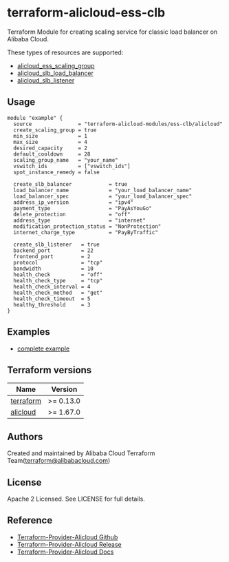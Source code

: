 # terraform-alicloud-ess-clb
Terraform Module for creating scaling service for classic load balancer on Alibaba Cloud.

These types of resources are supported:

* [alicloud_ess_scaling_group](https://registry.terraform.io/providers/aliyun/alicloud/latest/docs/resources/ess_scaling_group)
* [alicloud_slb_load_balancer](https://registry.terraform.io/providers/aliyun/alicloud/latest/docs/resources/slb_load_balancer)
* [alicloud_slb_listener](https://registry.terraform.io/providers/aliyun/alicloud/latest/docs/resources/slb_listener)

## Usage

```hcl
module "example" {
  source               = "terraform-alicloud-modules/ess-clb/alicloud"
  create_scaling_group = true
  min_size             = 1
  max_size             = 4
  desired_capacity     = 2
  default_cooldown     = 28
  scaling_group_name   = "your_name"
  vswitch_ids          = ["vswitch_ids"]
  spot_instance_remedy = false
  
  create_slb_balancer            = true
  load_balancer_name             = "your_load_balancer_name"
  load_balancer_spec             = "your_load_balancer_spec"
  address_ip_version             = "ipv4"
  payment_type                   = "PayAsYouGo"
  delete_protection              = "off"
  address_type                   = "internet"
  modification_protection_status = "NonProtection"
  internet_charge_type           = "PayByTraffic"
  
  create_slb_listener   = true
  backend_port          = 22
  frontend_port         = 2
  protocol              = "tcp"
  bandwidth             = 10
  health_check          = "off"
  health_check_type     = "tcp"
  health_check_interval = 4
  health_check_method   = "get"
  health_check_timeout  = 5
  healthy_threshold     = 3
}
```

## Examples

* [complete example](https://github.com/terraform-alicloud-modules/terraform-alicloud-ess-clb/tree/main/examples/complete)

## Terraform versions

| Name | Version |
|------|---------|
| <a name="requirement_terraform"></a> [terraform](#requirement\_terraform) | >= 0.13.0 |
| <a name="requirement_alicloud"></a> [alicloud](#requirement\_alicloud) | >= 1.67.0 |

Authors
-------
Created and maintained by Alibaba Cloud Terraform Team(terraform@alibabacloud.com)

License
----
Apache 2 Licensed. See LICENSE for full details.

Reference
---------
* [Terraform-Provider-Alicloud Github](https://github.com/terraform-providers/terraform-provider-alicloud)
* [Terraform-Provider-Alicloud Release](https://releases.hashicorp.com/terraform-provider-alicloud/)
* [Terraform-Provider-Alicloud Docs](https://www.terraform.io/docs/providers/alicloud/index.html)